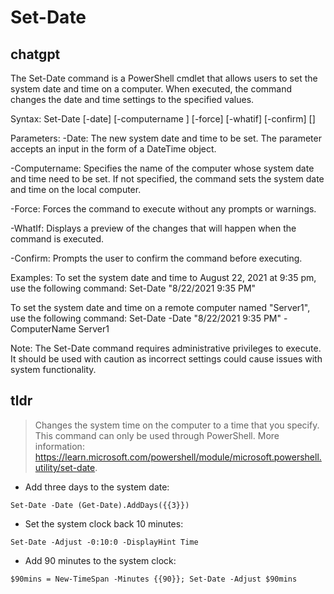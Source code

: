 # Set-Date 
## chatgpt 
The Set-Date command is a PowerShell cmdlet that allows users to set the system date and time on a computer. When executed, the command changes the date and time settings to the specified values.

Syntax:
Set-Date [-date] <DateTime> [-computername <String>] [-force] [-whatif] [-confirm] [<CommonParameters>]

Parameters:
-Date: The new system date and time to be set. The parameter accepts an input in the form of a DateTime object.

-Computername: Specifies the name of the computer whose system date and time need to be set. If not specified, the command sets the system date and time on the local computer.

-Force: Forces the command to execute without any prompts or warnings.

-WhatIf: Displays a preview of the changes that will happen when the command is executed.

-Confirm: Prompts the user to confirm the command before executing.

Examples:
To set the system date and time to August 22, 2021 at 9:35 pm, use the following command:
Set-Date "8/22/2021 9:35 PM"

To set the system date and time on a remote computer named "Server1", use the following command:
Set-Date -Date "8/22/2021 9:35 PM" -ComputerName Server1

Note: The Set-Date command requires administrative privileges to execute. It should be used with caution as incorrect settings could cause issues with system functionality. 

## tldr 
 
> Changes the system time on the computer to a time that you specify.
> This command can only be used through PowerShell.
> More information: <https://learn.microsoft.com/powershell/module/microsoft.powershell.utility/set-date>.

- Add three days to the system date:

`Set-Date -Date (Get-Date).AddDays({{3}})`

- Set the system clock back 10 minutes:

`Set-Date -Adjust -0:10:0 -DisplayHint Time`

- Add 90 minutes to the system clock:

`$90mins = New-TimeSpan -Minutes {{90}}; Set-Date -Adjust $90mins`
